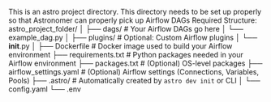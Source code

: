 This is an astro project directory. This directory needs to be set up properly so that Astronomer can properly pick up Airflow DAGs
Required Structure:
astro_project_folder/
│
├── dags/                      # Your Airflow DAGs go here
│   └── example_dag.py
│
├── plugins/                   # Optional: Custom Airflow plugins
│   └── __init__.py
│
├── Dockerfile                 # Docker image used to build your Airflow environment
├── requirements.txt           # Python packages needed in your Airflow environment
├── packages.txt               # (Optional) OS-level packages
├── airflow_settings.yaml      # (Optional) Airflow settings (Connections, Variables, Pools)
├── .astro/                    # Automatically created by `astro dev init` or CLI
│   └── config.yaml
└── .env    
